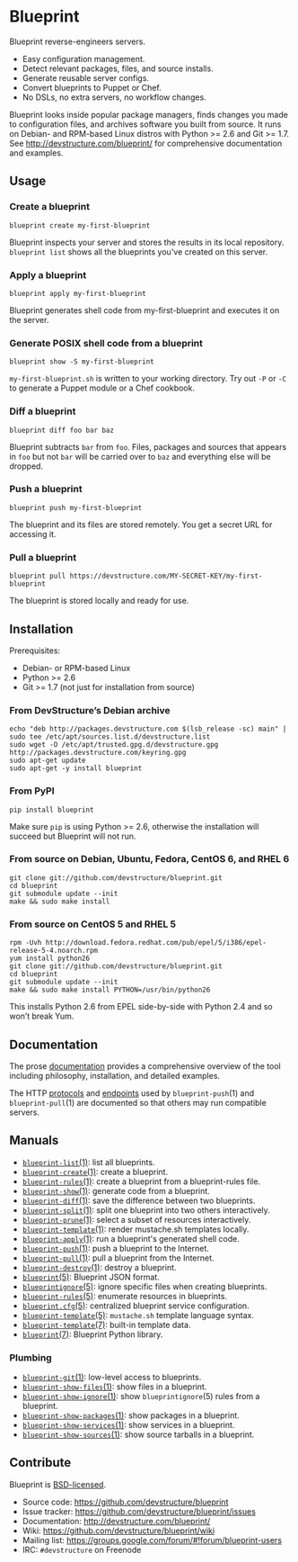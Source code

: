 # Blueprint

Blueprint reverse-engineers servers.

* Easy configuration management.
* Detect relevant packages, files, and source installs.
* Generate reusable server configs.
* Convert blueprints to Puppet or Chef.
* No DSLs, no extra servers, no workflow changes.

Blueprint looks inside popular package managers, finds changes you made to configuration files, and archives software you built from source.  It runs on Debian- and RPM-based Linux distros with Python >= 2.6 and Git >= 1.7.  See <http://devstructure.com/blueprint/> for comprehensive documentation and examples.

## Usage

### Create a blueprint

    blueprint create my-first-blueprint

Blueprint inspects your server and stores the results in its local repository.  `blueprint list` shows all the blueprints you've created on this server.

### Apply a blueprint

    blueprint apply my-first-blueprint

Blueprint generates shell code from my-first-blueprint and executes it on the server. 

### Generate POSIX shell code from a blueprint

	blueprint show -S my-first-blueprint

`my-first-blueprint.sh` is written to your working directory.  Try out `-P` or `-C` to generate a Puppet module or a Chef cookbook.

### Diff a blueprint

	blueprint diff foo bar baz

Blueprint subtracts `bar` from `foo`.  Files, packages and sources that appears in `foo` but not `bar` will be carried over to `baz` and everything else will be dropped.

### Push a blueprint

    blueprint push my-first-blueprint

The blueprint and its files are stored remotely.  You get a secret URL for accessing it.

### Pull a blueprint

    blueprint pull https://devstructure.com/MY-SECRET-KEY/my-first-blueprint

The blueprint is stored locally and ready for use.

## Installation

Prerequisites:

* Debian- or RPM-based Linux
* Python >= 2.6
* Git >= 1.7 (not just for installation from source)

### From DevStructure’s Debian archive

	echo "deb http://packages.devstructure.com $(lsb_release -sc) main" | sudo tee /etc/apt/sources.list.d/devstructure.list
	sudo wget -O /etc/apt/trusted.gpg.d/devstructure.gpg http://packages.devstructure.com/keyring.gpg
	sudo apt-get update
	sudo apt-get -y install blueprint

### From PyPI

	pip install blueprint

Make sure `pip` is using Python >= 2.6, otherwise the installation will succeed but Blueprint will not run.

### From source on Debian, Ubuntu, Fedora, CentOS 6, and RHEL 6

	git clone git://github.com/devstructure/blueprint.git
	cd blueprint
	git submodule update --init
	make && sudo make install

### From source on CentOS 5 and RHEL 5

	rpm -Uvh http://download.fedora.redhat.com/pub/epel/5/i386/epel-release-5-4.noarch.rpm
	yum install python26
	git clone git://github.com/devstructure/blueprint.git
	cd blueprint
	git submodule update --init
	make && sudo make install PYTHON=/usr/bin/python26

This installs Python 2.6 from EPEL side-by-side with Python 2.4 and so won’t break Yum.

## Documentation

The prose [documentation](http://devstructure.com/blueprint/) provides a comprehensive overview of the tool including philosophy, installation, and detailed examples.

The HTTP [protocols](https://devstructure.com/blueprint/#protocols) and [endpoints](https://devstructure.com/blueprint/#endpoints) used by `blueprint-push`(1) and `blueprint-pull`(1) are documented so that others may run compatible servers.

## Manuals

* [`blueprint-list`(1)](http://devstructure.com/blueprint/blueprint-list.1.html): list all blueprints.
* [`blueprint-create`(1)](http://devstructure.com/blueprint/blueprint-create.1.html): create a blueprint.
* [`blueprint-rules`(1)](http://devstructure.com/blueprint/blueprint-rules.1.html): create a blueprint from a blueprint-rules file.
* [`blueprint-show`(1)](http://devstructure.com/blueprint/blueprint-show.1.html): generate code from a blueprint.
* [`blueprint-diff`(1)](http://devstructure.com/blueprint/blueprint-diff.1.html): save the difference between two blueprints.
* [`blueprint-split`(1)](http://devstructure.com/blueprint/blueprint-split.1.html): split one blueprint into two others interactively.
* [`blueprint-prune`(1)](http://devstructure.com/blueprint/blueprint-prune.1.html): select a subset of resources interactively.
* [`blueprint-template`(1)](http://devstructure.com/blueprint/blueprint-template.1.html): render mustache.sh templates locally.
* [`blueprint-apply`(1)](http://devstructure.com/blueprint/blueprint-apply.1.html): run a blueprint's generated shell code.
* [`blueprint-push`(1)](http://devstructure.com/blueprint/blueprint-push.1.html): push a blueprint to the Internet.
* [`blueprint-pull`(1)](http://devstructure.com/blueprint/blueprint-pull.1.html): pull a blueprint from the Internet.
* [`blueprint-destroy`(1)](http://devstructure.com/blueprint/blueprint-destroy.1.html): destroy a blueprint.
* [`blueprint`(5)](http://devstructure.com/blueprint/blueprint.5.html): Blueprint JSON format.
* [`blueprintignore`(5)](http://devstructure.com/blueprint/blueprintignore.5.html): ignore specific files when creating blueprints.
* [`blueprint-rules`(5)](http://devstructure.com/blueprint/blueprint-rules.5.html): enumerate resources in blueprints.
* [`blueprint.cfg`(5)](http://devstructure.com/blueprint/blueprint.cfg.5.html): centralized blueprint service configuration.
* [`blueprint-template`(5)](http://devstructure.com/blueprint/blueprint-template.5.html): `mustache.sh` template language syntax.
* [`blueprint-template`(7)](http://devstructure.com/blueprint/blueprint-template.7.html): built-in template data.
* [`blueprint`(7)](http://devstructure.com/blueprint/blueprint.7.html): Blueprint Python library.

### Plumbing

* [`blueprint-git`(1)](http://devstructure.com/blueprint/blueprint-git.1.html): low-level access to blueprints.
* [`blueprint-show-files`(1)](http://devstructure.com/blueprint/blueprint-show-files.1.html): show files in a blueprint.
* [`blueprint-show-ignore`(1)](http://devstructure.com/blueprint/blueprint-show-ignore.1.html): show `blueprintignore`(5) rules from a blueprint.
* [`blueprint-show-packages`(1)](http://devstructure.com/blueprint/blueprint-show-packages.1.html): show packages in a blueprint.
* [`blueprint-show-services`(1)](http://devstructure.com/blueprint/blueprint-show-services.1.html): show services in a blueprint.
* [`blueprint-show-sources`(1)](http://devstructure.com/blueprint/blueprint-show-sources.1.html): show source tarballs in a blueprint.

## Contribute

Blueprint is [BSD-licensed](https://github.com/devstructure/blueprint/blob/master/LICENSE).

* Source code: <https://github.com/devstructure/blueprint>
* Issue tracker: <https://github.com/devstructure/blueprint/issues>
* Documentation: <http://devstructure.com/blueprint/>
* Wiki: <https://github.com/devstructure/blueprint/wiki>
* Mailing list: <https://groups.google.com/forum/#!forum/blueprint-users>
* IRC: `#devstructure` on Freenode
